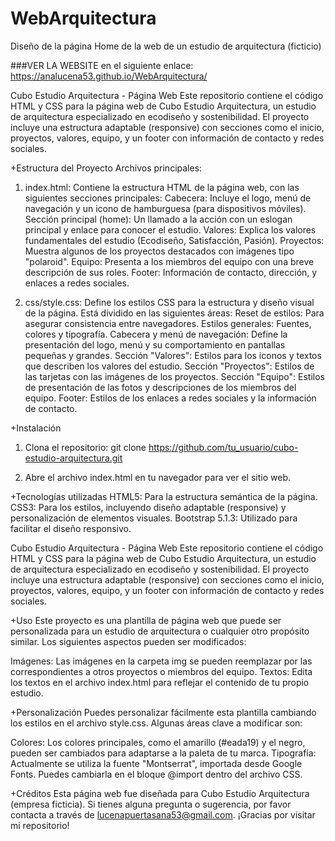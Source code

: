 # WebArquitectura
Diseño de la página Home de la web de un estudio de arquitectura (ficticio)

###VER LA WEBSITE en el siguiente enlace:
https://analucena53.github.io/WebArquitectura/

Cubo Estudio Arquitectura - Página Web
Este repositorio contiene el código HTML y CSS para la página web de Cubo Estudio Arquitectura, un estudio de arquitectura especializado en ecodiseño y sostenibilidad. El proyecto incluye una estructura adaptable (responsive) con secciones como el inicio, proyectos, valores, equipo, y un footer con información de contacto y redes sociales.

+Estructura del Proyecto
Archivos principales:
1. index.html: Contiene la estructura HTML de la página web, con las siguientes secciones principales:
Cabecera: Incluye el logo, menú de navegación y un icono de hamburguesa (para dispositivos móviles).
Sección principal (home): Un llamado a la acción con un eslogan principal y enlace para conocer el estudio.
Valores: Explica los valores fundamentales del estudio (Ecodiseño, Satisfacción, Pasión).
Proyectos: Muestra algunos de los proyectos destacados con imágenes tipo "polaroid".
Equipo: Presenta a los miembros del equipo con una breve descripción de sus roles.
Footer: Información de contacto, dirección, y enlaces a redes sociales.

2. css/style.css: Define los estilos CSS para la estructura y diseño visual de la página. Está dividido en las siguientes áreas:
Reset de estilos: Para asegurar consistencia entre navegadores.
Estilos generales: Fuentes, colores y tipografía.
Cabecera y menú de navegación: Define la presentación del logo, menú y su comportamiento en pantallas pequeñas y grandes.
Sección "Valores": Estilos para los iconos y textos que describen los valores del estudio.
Sección "Proyectos": Estilos de las tarjetas con las imágenes de los proyectos.
Sección "Equipo": Estilos de presentación de las fotos y descripciones de los miembros del equipo.
Footer: Estilos de los enlaces a redes sociales y la información de contacto.

+Instalación
1. Clona el repositorio:
   git clone https://github.com/tu_usuario/cubo-estudio-arquitectura.git
   
2. Abre el archivo index.html en tu navegador para ver el sitio web.
   
+Tecnologías utilizadas
HTML5: Para la estructura semántica de la página.
CSS3: Para los estilos, incluyendo diseño adaptable (responsive) y personalización de elementos visuales.
Bootstrap 5.1.3: Utilizado para facilitar el diseño responsivo.

Cubo Estudio Arquitectura - Página Web
Este repositorio contiene el código HTML y CSS para la página web de Cubo Estudio Arquitectura, un estudio de arquitectura especializado en ecodiseño y sostenibilidad. El proyecto incluye una estructura adaptable (responsive) con secciones como el inicio, proyectos, valores, equipo, y un footer con información de contacto y redes sociales.

+Uso
Este proyecto es una plantilla de página web que puede ser personalizada para un estudio de arquitectura o cualquier otro propósito similar. Los siguientes aspectos pueden ser modificados:

Imágenes: Las imágenes en la carpeta img se pueden reemplazar por las correspondientes a otros proyectos o miembros del equipo.
Textos: Edita los textos en el archivo index.html para reflejar el contenido de tu propio estudio.

+Personalización
Puedes personalizar fácilmente esta plantilla cambiando los estilos en el archivo style.css. Algunas áreas clave a modificar son:

Colores: Los colores principales, como el amarillo (#eada19) y el negro, pueden ser cambiados para adaptarse a la paleta de tu marca.
Tipografía: Actualmente se utiliza la fuente "Montserrat", importada desde Google Fonts. Puedes cambiarla en el bloque @import dentro del archivo CSS.

+Créditos
Esta página web fue diseñada para Cubo Estudio Arquitectura (empresa ficticia). Si tienes alguna pregunta o sugerencia, por favor contacta a través de lucenapuertasana53@gmail.com.
¡Gracias por visitar mi repositorio!



